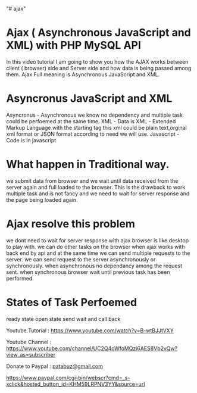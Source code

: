 "# ajax" 

Ajax ( Asynchronous JavaScript and XML) with PHP MySQL API
==========================================================

In this video tutorial I am going to show you how the AJAX works between client ( browser) side and Server side 
and how data 
is being passed among them.
Ajax Full meaning is Asynchronous JavaScript and XML.

Asyncronus JavaScript and XML
===============================
Asyncronus - Asynchronous we know no dependency and multiple task could be perfoemed at the same time.
XML        - Data is XML - Extended Markup Language with the starting tag <xml>
              this xml could be plain text,orginal xml format or JSON format according to need we will use.
Javascript - Code is in javascript


What happen in Traditional way.
=============================
we submit data from browser and we wait until data received from the server again and full loaded to the browser.
This is the drawback to work multiple task and is not fancy and we need to wait for server 
response and the page being loaded again.

Ajax resolve this problem
===========================
we dont need to wait for server response 
with ajax browser is like desktop to play with.
we can do other tasks on the browser when ajax works 
with back end by api and 
at the same time we can send multiple requests to the server.
we can send request to the server asynchronously or synchronously.
when asynchronous no dependancy among the request sent.
when synchronous browser wait until previous task has been performed.

States of Task Perfoemed
=========================
ready state
open state
send 
wait and call back



Youtube Tutorial : https://www.youtube.com/watch?v=B-wtBJJtVXY

Youtube Channel : https://www.youtube.com/channel/UC2Q4oWfoMQzi6AES8Vb2vQw?view_as=subscriber

Donate to Paypal : patabuz@gmail.com

https://www.paypal.com/cgi-bin/webscr?cmd=_s-xclick&hosted_button_id=KHM59LRPNV3YY&source=url
